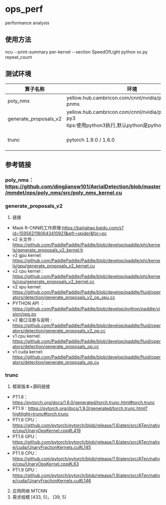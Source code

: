# ops_perf
performance analysis

## 使用方法
ncu --print-summary per-kernel  --section SpeedOfLight python xx.py repeat_count


## 测试环境
| 算子名称    | 环境     |  版本|
| ----------- | ----------------- |----------------- |
| poly_nms |  yellow.hub.cambricon.com/cnnl/nvidia/pytorch:1.9.0-pnms | pytorch 1.9.0	|
| generate_proposals_v2  | yellow.hub.cambricon.com/cnnl/nvidia/paddle:develop-py3  <br>tips:使用python3执行,默认python是python2）| paddle develop |
| trunc	|  pytorch 1.9.0 / 1.6.0| pytorch 1.9.0 / 1.6.0 |

## 参考链接
### poly_nms： https://github.com/dingjiansw101/AerialDetection/blob/master/mmdet/ops/poly_nms/src/poly_nms_kernel.cu

###  generate_proposals_v2
1. 链接
- Mask R-CNN的工作原理:https://baijiahao.baidu.com/s?id=1595621180643410921&wfr=spider&for=pc
- v2 头文件 : https://github.com/PaddlePaddle/Paddle/blob/develop/paddle/phi/kernels/generate_proposals_v2_kernel.h
- v2 gpu kernel: https://github.com/PaddlePaddle/Paddle/blob/develop/paddle/phi/kernels/gpu/generate_proposals_v2_kernel.cu
- v2 cpu kernel : https://github.com/PaddlePaddle/Paddle/blob/develop/paddle/phi/kernels/cpu/generate_proposals_v2_kernel.cc
- v2 xpu kernel: https://github.com/PaddlePaddle/Paddle/blob/develop/paddle/fluid/operators/detection/generate_proposals_v2_op_xpu.cc
- PYTHON API ：https://github.com/PaddlePaddle/Paddle/blob/develop/python/paddle/vision/ops.py
- v2 接口注册与说明 : https://github.com/PaddlePaddle/Paddle/blob/develop/paddle/fluid/operators/detection/generate_proposals_v2_op.cc
- v1 cpu kernel: https://github.com/PaddlePaddle/Paddle/blob/develop/paddle/fluid/operators/detection/generate_proposals_op.cc
- v1 cuda kernel: https://github.com/PaddlePaddle/Paddle/blob/develop/paddle/fluid/operators/detection/generate_proposals_op.cu


### trunc
1. 框架版本+源码链接
- PT1.6：https://pytorch.org/docs/1.6.0/generated/torch.trunc.html#torch.trunc
- PT1.9：https://pytorch.org/docs/1.9.0/generated/torch.trunc.html?highlight=trunc#torch.trunc
- PT1.6 CPU：https://github.com/pytorch/pytorch/blob/release/1.6/aten/src/ATen/native/cpu/UnaryOpsKernel.cpp#L419
- PT1.6 GPU：https://github.com/pytorch/pytorch/blob/release/1.6/aten/src/ATen/native/cuda/UnaryFractionKernels.cu#L145
- PT1.9 CPU：https://github.com/pytorch/pytorch/blob/release/1.9/aten/src/ATen/native/cpu/UnaryOpsKernel.cpp#L63
- PT1.9 GPU：https://github.com/pytorch/pytorch/blob/release/1.9/aten/src/ATen/native/cuda/UnaryFractionKernels.cu#L146
2. 应用网络
MTCNN
3. 需求规模
[433, 5]， [39, 5]
